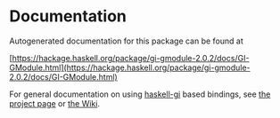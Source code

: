 # Documentation
Autogenerated documentation for this package can be found at

[https://hackage.haskell.org/package/gi-gmodule-2.0.2/docs/GI-GModule.html](https://hackage.haskell.org/package/gi-gmodule-2.0.2/docs/GI-GModule.html)

For general documentation on using [haskell-gi](https://github.com/haskell-gi/haskell-gi) based bindings, see [the project page](https://github.com/haskell-gi/haskell-gi) or [the Wiki](https://github.com/haskell-gi/haskell-gi/wiki).
